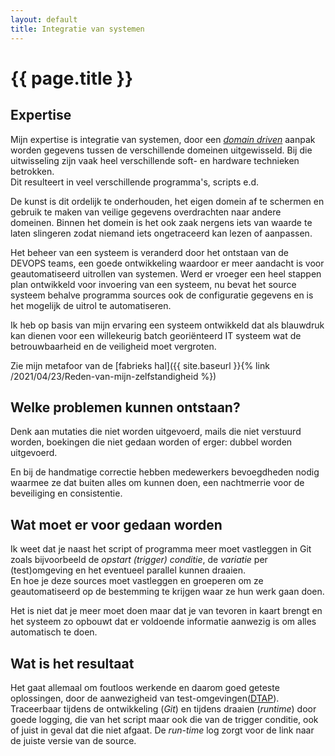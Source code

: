 ```yaml
---
layout: default
title: Integratie van systemen
---
```

# {{ page.title }}

## Expertise

  Mijn expertise is integratie van systemen, door een [_domain driven_](https://en.wikipedia.org/wiki/Domain-driven_design) aanpak worden gegevens tussen de verschillende domeinen uitgewisseld. Bij die uitwisseling zijn vaak heel verschillende soft- en hardware technieken betrokken.  
  Dit resulteert in veel verschillende programma's, scripts e.d.  
  
  De kunst is dit ordelijk te onderhouden, het eigen domein af te schermen en gebruik te maken van veilige gegevens overdrachten naar andere domeinen. Binnen het domein is het ook zaak nergens iets van waarde te laten slingeren zodat niemand iets ongetraceerd kan lezen of aanpassen. 

  Het beheer van een systeem is veranderd door het ontstaan van de DEVOPS teams, een goede ontwikkeling waardoor er meer aandacht is voor geautomatiseerd uitrollen van systemen. Werd er vroeger een heel stappen plan ontwikkeld voor invoering van een systeem, nu bevat het source systeem behalve programma sources ook de configuratie gegevens en is het mogelijk de uitrol te automatiseren.

  Ik heb op basis van mijn ervaring een systeem ontwikkeld dat als blauwdruk kan dienen voor een willekeurig batch georiënteerd IT systeem wat de betrouwbaarheid en de veiligheid moet vergroten.

  Zie mijn metafoor van de [fabrieks hal]({{ site.baseurl }}{% link /2021/04/23/Reden-van-mijn-zelfstandigheid %})   

## Welke problemen kunnen ontstaan?
  
  Denk aan mutaties die niet worden uitgevoerd, mails die niet verstuurd worden, boekingen die niet gedaan worden of erger: dubbel worden uitgevoerd.  

  En bij de handmatige correctie hebben medewerkers bevoegdheden nodig waarmee ze dat buiten alles om kunnen doen, een nachtmerrie voor de beveiliging en consistentie.

## Wat moet er voor gedaan worden

  Ik weet dat je naast het script of programma meer moet vastleggen in Git zoals bijvoorbeeld de _opstart (trigger) conditie_, de _variatie_ per (test)omgeving en het eventueel parallel kunnen draaien.  
  En hoe je deze sources moet vastleggen en groeperen om ze geautomatiseerd op de bestemming te krijgen waar ze hun werk gaan doen. 

  Het is niet dat je meer moet doen maar dat je van tevoren in kaart brengt en het systeem zo opbouwt dat er voldoende informatie aanwezig is om alles automatisch te doen. 

## Wat is het resultaat

  Het gaat allemaal om foutloos werkende en daarom goed geteste oplossingen, door de aanwezigheid van test-omgevingen([DTAP](https://en.wikipedia.org/wiki/Development,_testing,_acceptance_and_production)). Traceerbaar tijdens de ontwikkeling (_Git_) en tijdens draaien (_runtime_) door goede logging, die van het script maar ook die van de trigger conditie, ook of juist in geval dat die niet afgaat. De _run-time_ log zorgt voor de link naar de juiste versie van de source. 
